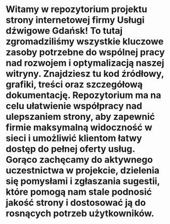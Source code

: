 # Witamy w repozytorium projektu strony internetowej firmy Usługi dźwigowe Gdańsk! To tutaj zgromadziliśmy wszystkie kluczowe zasoby potrzebne do wspólnej pracy nad rozwojem i optymalizacją naszej witryny. Znajdziesz tu kod źródłowy, grafiki, treści oraz szczegółową dokumentację. Repozytorium ma na celu ułatwienie współpracy nad ulepszaniem strony, aby zapewnić firmie maksymalną widoczność w sieci i umożliwić klientom łatwy dostęp do pełnej oferty usług. Gorąco zachęcamy do aktywnego uczestnictwa w projekcie, dzielenia się pomysłami i zgłaszania sugestii, które pomogą nam stale podnosić jakość strony i dostosować ją do rosnących potrzeb użytkowników.
